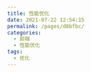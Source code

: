 ```yaml
---
title: 性能优化
date: 2021-07-22 12:54:15
permalink: /pages/d8bfbc/
categories:
  - 前端
  - 性能优化
tags:
  - 优化
---
```

